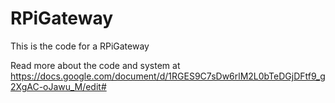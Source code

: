 # RPiGateway

This is the code for a RPiGateway 

Read more about the code and system at https://docs.google.com/document/d/1RGES9C7sDw6rlM2L0bTeDGjDFtf9_g2XgAC-oJawu_M/edit#



